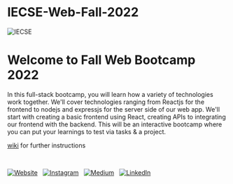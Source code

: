 # IECSE-Web-Fall-2022
![IECSE](https://user-images.githubusercontent.com/74554892/156922118-85204d93-0579-45b9-ac00-d49fe09c6272.PNG)

# Welcome to Fall Web Bootcamp 2022

In this full-stack bootcamp, you will learn how a variety of technologies work together. We'll cover technologies ranging from Reactjs for the frontend to nodejs and expressjs for the server side of our web app. We'll start with creating a basic frontend using React, creating APIs to integrating our frontend with the backend. This will be an interactive bootcamp where you can put your learnings to test via tasks & a project.

[wiki](https://github.com/Prajnaprabhu3/IECSE-Web-Fall-2022/wiki) for further instructions

<br>

[![Website](https://img.shields.io/badge/IECSE_Website-5237B5?style=for-the-badge&logo=About.IECSE&logoColor=white)](https://iecsemanipal.com/) &nbsp;
[![Instagram](https://img.shields.io/badge/iecsemanipal-%23E4405F.svg?style=for-the-badge&logo=Instagram&logoColor=white)](https://www.instagram.com/iecsemanipal/) &nbsp;
[![Medium](https://img.shields.io/badge/Medium-12100E?style=for-the-badge&logo=medium&logoColor=white)](https://medium.com/iecse-hashtag/latest) &nbsp;
[![LinkedIn](https://img.shields.io/badge/linkedin-%230077B5.svg?style=for-the-badge&logo=linkedin&logoColor=white)](https://www.linkedin.com/company/ie-cse-manipal/) &nbsp;

